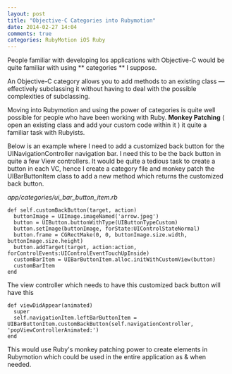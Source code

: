 ```yaml
---
layout: post
title: "Objective-C Categories into Rubymotion"
date: 2014-02-27 14:04
comments: true
categories: RubyMotion iOS Ruby
---
```


People familiar with developing Ios applications with Objective-C would be quite familiar with using ** categories ** I suppose.

An Objective-C category allows you to add methods to an existing class — effectively subclassing it without having to deal with the possible complexities of subclassing.

Moving into Rubymotion and using the power of categories is quite well possible for people who have been working with Ruby. **Monkey Patching** ( open an existing class and add your custom code within it ) it quite a familiar task with Rubyists.

Below is an example where I need to add a customized back button for the UINavigationController navigation bar. I need this to be the back button in quite a few View controllers. It would be quite a tedious task to create a button in each VC, hence I create a category file and monkey patch the UIBarButtonItem class to add a new method which returns the customized back button.

*app/categories/ui_bar_button_item.rb*

    def self.customBackButton(target, action)
      buttonImage = UIImage.imageNamed('arrow.jpeg')
      button = UIButton.buttonWithType(UIButtonTypeCustom)
      button.setImage(buttonImage, forState:UIControlStateNormal)
      button.frame = CGRectMake(0, 0, buttonImage.size.width, buttonImage.size.height)
      button.addTarget(target, action:action, forControlEvents:UIControlEventTouchUpInside)
      customBarItem = UIBarButtonItem.alloc.initWithCustomView(button)
      customBarItem
    end


The view controller which needs to have this customized back button will have this

    def viewDidAppear(animated)
      super
      self.navigationItem.leftBarButtonItem = UIBarButtonItem.customBackButton(self.navigationController, 'popViewControllerAnimated:')
    end

This would use Ruby's monkey patching power to create elements in Rubymotion which could be used in the entire application as & when needed.
